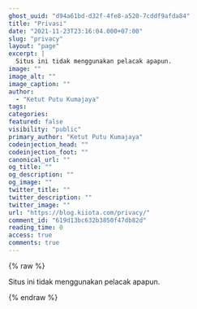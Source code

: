 ```yaml
---
ghost_uuid: "d94a61bd-d32f-4fe8-a520-7cddf9afda84"
title: "Privasi"
date: "2021-11-23T23:16:04.000+07:00"
slug: "privacy"
layout: "page"
excerpt: |
  Situs ini tidak menggunakan pelacak apapun.
image: ""
image_alt: ""
image_caption: ""
author:
  - "Ketut Putu Kumajaya"
tags:
categories:
featured: false
visibility: "public"
primary_author: "Ketut Putu Kumajaya"
codeinjection_head: ""
codeinjection_foot: ""
canonical_url: ""
og_title: ""
og_description: ""
og_image: ""
twitter_title: ""
twitter_description: ""
twitter_image: ""
url: "https://blog.kiiota.com/privacy/"
comment_id: "619d13bc632b3850f47db82d"
reading_time: 0
access: true
comments: true
---
```


{% raw %}
<p>Situs ini tidak menggunakan pelacak apapun.</p>
{% endraw %}